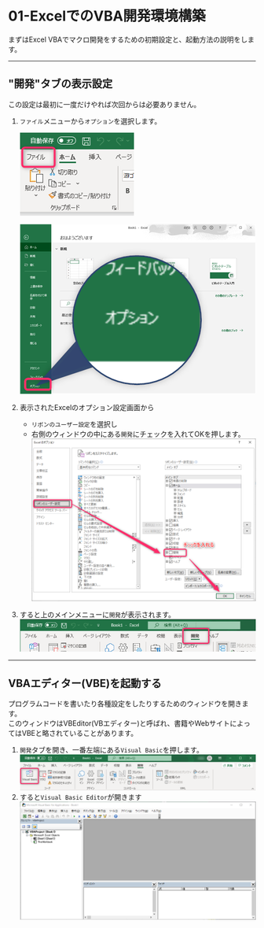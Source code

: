 # 01-ExcelでのVBA開発環境構築

まずはExcel VBAでマクロ開発をするための初期設定と、起動方法の説明をします。 

---

## "開発"タブの表示設定

この設定は最初に一度だけやれば次回からは必要ありません。  

1. `ファイル`メニューから`オプション`を選択します。  

    ![](images/01-SettingVBAToolbar/01-SettingVBAToolbar20211712-112614.png)

    ![](images/01-SettingVBAToolbar/01-SettingVBAToolbar20211712-113424.png)

2. 表示されたExcelのオプション設定画面から
   - `リボンのユーザー設定`を選択し
   - 右側のウィンドウの中にある`開発`にチェックを入れてOKを押します。
    ![](images/01-SettingVBAToolbar/01-SettingVBAToolbar20211712-113919.png)

3. すると上のメインメニューに`開発`が表示されます。
    ![](images/01-SettingVBAToolbar/01-SettingVBAToolbar20211712-114137.png)

---

## VBAエディター(VBE)を起動する

プログラムコードを書いたり各種設定をしたりするためのウィンドウを開きます。  
このウィンドウはVBEditor(VBエディター)と呼ばれ、書籍やWebサイトによってはVBEと略されていることがあります。  


1. `開発`タブを開き、一番左端にある`Visual Basic`を押します。
    ![](images/01-SettingVBAToolbar/01-SettingVBAToolbar20211712-131252.png)
2. すると`Visual Basic Editor`が開きます
    ![](images/01-SettingVBAToolbar/01-SettingVBAToolbar20211712-131702.png)


